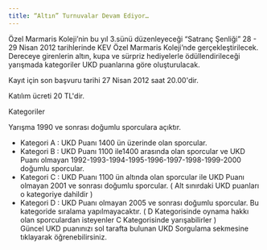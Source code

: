 ```yaml
---
title: “Altın” Turnuvalar Devam Ediyor…
---
```


Özel Marmaris Koleji’nin bu yıl 3.sünü düzenleyeceği “Satranç Şenliği” 28 - 29 Nisan 2012 tarihlerinde KEV Özel Marmaris Koleji’nde gerçekleştirilecek. Dereceye girenlerin altın, kupa ve sürpriz hediyelerle ödüllendirileceği yarışmada kategoriler UKD puanlarına göre oluşturulacak.

Kayıt için son başvuru tarihi 27 Nisan 2012 saat 20.00'dir.  

Katılım ücreti 20 TL'dir.  

Kategoriler

Yarışma 1990 ve sonrası doğumlu sporculara açıktır.
* Kategori A : UKD Puanı 1400 ün üzerinde olan sporcular.
* Kategori B : UKD Puanı 1100 ile1400 arasında olan sporcular ve UKD Puanı olmayan 1992-1993-1994-1995-1996-1997-1998-1999-2000 doğumlu sporcular.
* Kategori C : UKD Puanı 1100 ün altında olan sporcular ile UKD Puanı olmayan 2001 ve sonrası doğumlu sporcular.
( Alt sınırdaki UKD puanları o kategoriye dahildir )
* Kategori D : UKD Puanı olmayan 2005 ve sonrası doğumlu sporcular. Bu kategoride sıralama yapılmayacaktır.
( D Kategorisinde oynama hakkı olan sporculardan isteyenler C Kategorisinde yarışabilirler )  
Güncel UKD puanınızı sol tarafta bulunan UKD Sorgulama sekmesine tıklayarak öğrenebilirsiniz.
